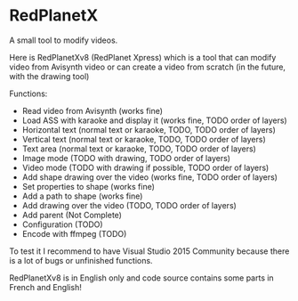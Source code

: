 RedPlanetX
==========

A small tool to modify videos.

Here is RedPlanetXv8 (RedPlanet Xpress) which is a tool that can modify video from Avisynth video or can create a video from scratch (in the future, with the drawing tool)

Functions:
<ul>
<li>Read video from Avisynth (works fine)</li>
<li>Load ASS with karaoke and display it (works fine, TODO order of layers)</li>
<li>Horizontal text (normal text or karaoke, TODO, TODO order of layers)</li>
<li>Vertical text (normal text or karaoke, TODO, TODO order of layers)</li>
<li>Text area (normal text or karaoke, TODO, TODO order of layers)</li>
<li>Image mode (TODO with drawing, TODO order of layers)</li>
<li>Video mode (TODO with drawing if possible, TODO order of layers)</li>
<li>Add shape drawing over the video (works fine, TODO order of layers)</li>
<li>Set properties to shape (works fine)</li>
<li>Add a path to shape (works fine)</li>
<li>Add drawing over the video (TODO, TODO order of layers)</li>
<li>Add parent (Not Complete)</li>
<li>Configuration (TODO)</li>
<li>Encode with ffmpeg (TODO)</li>
</ul>

To test it I recommend to have Visual Studio 2015 Community because there is a lot of bugs or unfinished functions.
 
RedPlanetXv8 is in English only and code source contains some parts in French and English!
